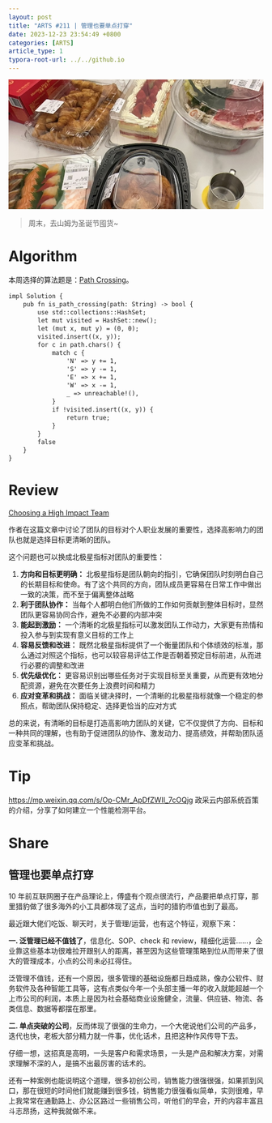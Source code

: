 ```yaml
---
layout: post
title: "ARTS #211 | 管理也要单点打穿"
date: 2023-12-23 23:54:49 +0800
categories: [ARTS]
article_type: 1
typora-root-url: ../../github.io
---
```


![](/assets/img/211-caption.JPG)

>周末，去山姆为圣诞节囤货~

# Algorithm

本周选择的算法题是：[Path Crossing](https://leetcode.com/problems/path-crossing/)。

```rus
impl Solution {
    pub fn is_path_crossing(path: String) -> bool {
        use std::collections::HashSet;
        let mut visited = HashSet::new();
        let (mut x, mut y) = (0, 0);
        visited.insert((x, y));
        for c in path.chars() {
            match c {
                'N' => y += 1,
                'S' => y -= 1,
                'E' => x += 1,
                'W' => x -= 1,
                _ => unreachable!(),
            }
            if !visited.insert((x, y)) {
                return true;
            }
        }
        false
    }
}
```

# Review

[Choosing a High Impact Team](https://squidarth.com/learning/2022/08/29/choosing-team)

作者在这篇文章中讨论了团队的目标对个人职业发展的重要性，选择高影响力的团队也就是选择目标更清晰的团队。

这个问题也可以换成北极星指标对团队的重要性：

1. **方向和目标更明确：** 北极星指标是团队朝向的指引，它确保团队时刻明白自己的长期目标和使命。有了这个共同的方向，团队成员更容易在日常工作中做出一致的决策，而不至于偏离整体战略
2. **利于团队协作：** 当每个人都明白他们所做的工作如何贡献到整体目标时，显然团队更容易协同合作，避免不必要的内部冲突
3. **能起到激励：** 一个清晰的北极星指标可以激发团队工作动力，大家更有热情和投入参与到实现有意义目标的工作上
4. **容易反馈和改进：** 既然北极星指标提供了一个衡量团队和个体绩效的标准，那么通过对照这个指标，也可以较容易评估工作是否朝着预定目标前进，从而进行必要的调整和改进
5. **优先级优化：** 更容易识别出哪些任务对于实现目标至关重要，从而更有效地分配资源，避免在次要任务上浪费时间和精力
6. **应对变革和挑战：** 面临关键决择时，一个清晰的北极星指标就像一个稳定的参照点，帮助团队保持稳定、选择更恰当的应对方式

总的来说，有清晰的目标是打造高影响力团队的关键，它不仅提供了方向、目标和一种共同的理解，也有助于促进团队的协作、激发动力、提高绩效，并帮助团队适应变革和挑战。

# Tip

https://mp.weixin.qq.com/s/Op-CMr_ApDfZWII_7cOQjg 政采云内部系统百策的介绍，分享了如何建立一个性能检测平台。

# Share

## 管理也要单点打穿

10 年前互联网圈子在产品理论上，傅盛有个观点很流行，产品要把单点打穿，那里猎豹做了很多海外的小工具都体现了这点，当时的猎豹市值也到了最高。

最近跟大佬们吃饭、聊天时，关于管理/运营，也有这个特征，观察下来：

**一. 泛管理已经不值钱了**，信息化、SOP、check 和 review，精细化运营……，企业靠这些基本功很难拉开跟别人的距离，甚至因为这些管理策略到位从而带来了很大的管理成本，小点的公司未必扛得住。

泛管理不值钱，还有一个原因，很多管理的基础设施都日趋成熟，像办公软件、财务软件及各种智能工具等，这有点类似今年一个头部主播一年的收入就能超越一个上市公司的利润，本质上是因为社会基础商业设施健全，流量、供应链、物流、各类信息、数据等都摆在那里。

**二. 单点突破的公司**，反而体现了很强的生命力，一个大佬说他们公司的产品多，迭代也快，老板大部分精力就一件事，优化话术，且把这种作风传导下去。

仔细一想，这招真是高明，一头是客户和需求场景，一头是产品和解决方案，对需求理解不深的人，是搞不出最厉害的话术的。

还有一种案例也能说明这个道理，很多初创公司，销售能力很强很强，如果抓到风口，那在很短的时间他们就能赚到很多钱，销售能力很强看似简单，实则很难，早上我常常在通勤路上、办公区路过一些销售公司，听他们的早会，开的内容丰富且斗志昂扬，这种我就做不来。
